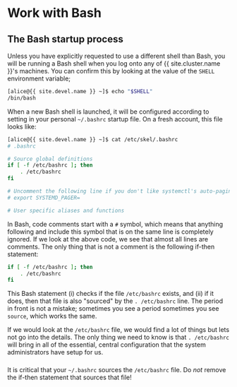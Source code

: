 <!-- markdownlint-disable MD010 -->

# Work with Bash

## The Bash startup process

Unless you have explicitly requested to use a different shell than Bash, you will be running a Bash shell when you log onto any of {{ site.cluster.name }}'s machines.  You can confirm this by looking at the value of the `SHELL` environment variable;

<!-- code-block label="bash-SHELL" -->
```sh
[alice@{{ site.devel.name }} ~]$ echo "$SHELL"
/bin/bash
```

When a new Bash shell is launched, it will be configured according to setting in your personal `~/.bashrc` startup file.  On a fresh account, this file looks like:

<!-- code-block label="bash-bashrc-fresh" -->
```sh
[alice@{{ site.devel.name }} ~]$ cat /etc/skel/.bashrc
# .bashrc

# Source global definitions
if [ -f /etc/bashrc ]; then
	. /etc/bashrc
fi

# Uncomment the following line if you don't like systemctl's auto-paging feature:
# export SYSTEMD_PAGER=

# User specific aliases and functions
```

In Bash, code comments start with a `#` symbol, which means that anything following and include this symbol that is on the same line is completely ignored.  If we look at the above code, we see that almost all lines are comments.  The only thing that is not a comment is the following if-then statement:

```sh
if [ -f /etc/bashrc ]; then
	. /etc/bashrc
fi
```

This Bash statement (i) checks if the file `/etc/bashrc` exists, and (ii) if it does, then that file is also "sourced" by the `. /etc/bashrc` line.   The period in front is not a mistake; sometimes you see a period sometimes you see `source`, which works the same.

If we would look at the `/etc/bashrc` file, we would find a lot of things but lets not go into the details.  The only thing we need to know is that `. /etc/bashrc` will bring in all of the essential, central configuration that the system administrators have setup for us.

<div class="alert alert-danger" role="alert" style="margin-top: 3ex" markdown="1">
It is critical that your <code>~/.bashrc</code> sources the <code>/etc/bashrc</code> file. Do <em>not</em> remove the if-then statement that sources that file!
</div>
